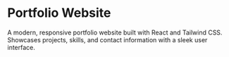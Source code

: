 # Portfolio Website

A modern, responsive portfolio website built with React and Tailwind CSS.  
Showcases projects, skills, and contact information with a sleek user interface.
